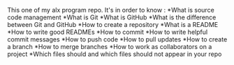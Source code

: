 This one of my alx program repo. It's in order to know :
*What is source code management
*What is Git
*What is GitHub
*What is the difference between Git and GitHub
*How to create a repository
*What is a README
*How to write good READMEs
*How to commit
*How to write helpful commit messages
*How to push code
*How to pull updates
*How to create a branch
*How to merge branches
*How to work as collaborators on a project
*Which files should and which files should not appear in your repo
